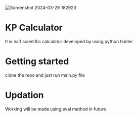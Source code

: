 ![Screenshot 2024-03-29 182923](https://github.com/Akhil-Krishna/KP-calculator./assets/74666836/b051860d-d33c-4410-a60a-b4e682a5d948)
# KP Calculator

It is half scientific calculator developed by using python tkinter

# Getting started 

clone the repo and just run main.py file

# Updation

Working will be made using eval method in future
